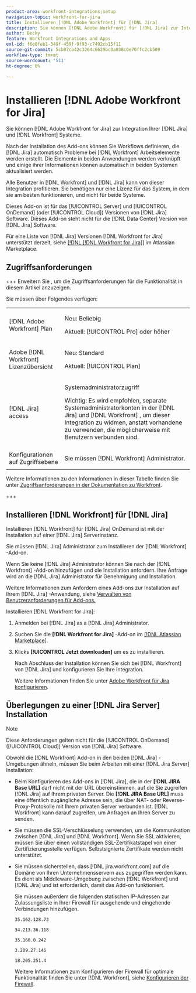 ```yaml
---
product-area: workfront-integrations;setup
navigation-topic: workfront-for-jira
title: Installieren [!DNL Adobe Workfront] für [!DNL Jira]
description: Sie können [!DNL Adobe Workfront] für [!DNL Jira] zur Integration Ihrer [!DNL Jira] und [!DNL Workfront] Systeme.
author: Becky
feature: Workfront Integrations and Apps
exl-id: f6e0feb1-349f-459f-9f93-c7492cb15f11
source-git-commit: 5cb07cb42c3264c6629bc0a038c0e70ffc2cb509
workflow-type: tm+mt
source-wordcount: '511'
ht-degree: 0%

---
```


# Installieren [!DNL Adobe Workfront for Jira]

Sie können [!DNL Adobe Workfront for Jira] zur Integration Ihrer [!DNL Jira] und [!DNL Workfront] Systeme.

Nach der Installation des Add-ons können Sie Workflows definieren, die [!DNL Jira] automatisch Probleme bei [!DNL Workfront] Arbeitselemente werden erstellt. Die Elemente in beiden Anwendungen werden verknüpft und einige ihrer Informationen können automatisch in beiden Systemen aktualisiert werden.

Alle Benutzer in [!DNL Workfront] und [!DNL Jira] kann von dieser Integration profitieren. Sie benötigen nur eine Lizenz für das System, in dem sie am besten funktionieren, und nicht für beide Systeme.

Dieses Add-on ist für das [!UICONTROL Server] und [!UICONTROL OnDemand] (oder [!UICONTROL Cloud]) Versionen von [!DNL Jira] Software. Dieses Add-on steht nicht für die [!DNL Data Center] Version von [!DNL Jira] Software.

Für eine Liste von [!DNL Jira] Versionen [!DNL Workfront for Jira] unterstützt derzeit, siehe [[!DNL [!DNL Workfront for Jira]]](https://marketplace.atlassian.com/apps/1218653/workfront-for-jira?hosting=cloud&amp;tab=overview) im Atlassian Marketplace.

## Zugriffsanforderungen

+++ Erweitern Sie , um die Zugriffsanforderungen für die Funktionalität in diesem Artikel anzuzeigen.

Sie müssen über Folgendes verfügen:

<table style="table-layout:auto"> 
 <col> 
 <col> 
 <tbody> 
  <tr> 
   <td role="rowheader">[!DNL Adobe Workfront] Plan</td> 
   <td> 
   <p>Neu: Beliebig</p>
   <p>Aktuell: [!UICONTROL Pro] oder höher</p> </td> 
  </tr> 
  <tr> 
   <td role="rowheader">Adobe [!DNL Workfront] Lizenzübersicht</td> 
   <td> 
   <p>Neu: Standard</p>
   <p>Aktuell: [!UICONTROL Plan]</p></td> 
  </tr> 
  <tr> 
   <td role="rowheader">[!DNL Jira] access</td> 
   <td> <p>Systemadministratorzugriff</p> <p>Wichtig: Es wird empfohlen, separate Systemadministratorkonten in der [!DNL Jira] und [!DNL Workfront] , um dieser Integration zu widmen, anstatt vorhandene zu verwenden, die möglicherweise mit Benutzern verbunden sind.</p> </td> 
  </tr> 
  <tr> 
   <td role="rowheader">Konfigurationen auf Zugriffsebene</td> 
   <td><p>Sie müssen [!DNL Workfront] Administrator.</p></td> 
  </tr> 
 </tbody> 
</table>

Weitere Informationen zu den Informationen in dieser Tabelle finden Sie unter [Zugriffsanforderungen in der Dokumentation zu Workfront](/help/quicksilver/administration-and-setup/add-users/access-levels-and-object-permissions/access-level-requirements-in-documentation.md).

+++

## Installieren [!DNL Workfront] für [!DNL Jira]

Installieren [!DNL Workfront] für [!DNL Jira] OnDemand ist mit der Installation auf einer [!DNL Jira] Serverinstanz.

Sie müssen [!DNL Jira] Administrator zum Installieren der [!DNL Workfront] -Add-on.

Wenn Sie keine [!DNL Jira] Administrator können Sie nach der [!DNL Workfront] -Add-on hinzufügen und die Installation anfordern. Ihre Anfrage wird an die [!DNL Jira] Administrator für Genehmigung und Installation.

Weitere Informationen zum Anfordern eines Add-ons zur Installation auf Ihrem [!DNL Jira] -Anwendung, siehe [Verwalten von Benutzeranforderungen für Add-ons.](https://confluence.atlassian.com/upm/managing-user-requests-for-add-ons-781394968.html)

Installieren [!DNL Workfront for Jira]:

1. Anmelden bei [!DNL Jira] as a [!DNL Jira] Administrator.
1. Suchen Sie die **[!DNL Workfront for Jira]** -Add-on im [[!DNL Atlassian Marketplace]](https://marketplace.atlassian.com/apps/1218653/workfront-for-jira?hosting=cloud&amp;tab=overview).

1. Klicks **[!UICONTROL Jetzt downloaden]** um es zu installieren.

   Nach Abschluss der Installation können Sie sich bei [!DNL Workfront] von [!DNL Jira] und konfigurieren Sie Ihre Integration.

   Weitere Informationen finden Sie unter [Adobe Workfront für Jira konfigurieren](../../workfront-integrations-and-apps/use-workfront-with-jira/configure-workfront-for-jira.md).

## Überlegungen zu einer [!DNL Jira Server] Installation

>[!NOTE]
>
>Diese Anforderungen gelten nicht für die [!UICONTROL OnDemand] ([!UICONTROL Cloud]) Version von [!DNL Jira] Software.

Obwohl die [!DNL Workfront] Add-on in den beiden [!DNL Jira] -Umgebungen ähneln, müssen Sie beim Arbeiten mit einer [!DNL Jira Server] Installation:

* Beim Konfigurieren des Add-ons in [!DNL Jira], die in der **[!DNL JIRA Base URL]** darf nicht mit der URL übereinstimmen, auf die Sie zugreifen [!DNL Jira] auf Ihrem privaten Server. Die **[!DNL JIRA Base URL]** muss eine öffentlich zugängliche Adresse sein, die über NAT- oder Reverse-Proxy-Protokolle mit Ihrem privaten Server verbunden ist. [!DNL Workfront] kann darauf zugreifen, um Anfragen an Ihren Server zu senden.

* Sie müssen die SSL-Verschlüsselung verwenden, um die Kommunikation zwischen [!DNL Jira] und [!DNL Workfront]. Wenn Sie SSL aktivieren, müssen Sie über einen vollständigen SSL-Zertifikatstapel von einer Zertifizierungsstelle verfügen. Selbstsignierte Zertifikate werden nicht unterstützt.
* Sie müssen sicherstellen, dass [!DNL jira.workfront.com] auf die Domäne von Ihren Unternehmensservern aus zugegriffen werden kann. Es dient als Middleware-Umgebung zwischen [!DNL Workfront] und [!DNL Jira] und ist erforderlich, damit das Add-on funktioniert.

  Sie müssen außerdem die folgenden statischen IP-Adressen zur Zulassungsliste in Ihrer Firewall für ausgehende und eingehende Verbindungen hinzufügen.

  `35.162.128.73`

  `34.213.36.118`

  `35.160.0.242`

  `3.209.27.146`

  `18.205.251.4`

  Weitere Informationen zum Konfigurieren der Firewall für optimale Funktionalität finden Sie unter [!DNL Workfront], siehe [Konfigurieren der Firewall](../../administration-and-setup/get-started-wf-administration/configure-your-firewall.md).
